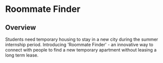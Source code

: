 # Roommate Finder

## Overview
Students need temporary housing to stay in a new city during the summer internship period. Introducing 'Roommate Finder' - an innovative way to  connect with people to find a new temporary apartment without leasing a long term lease.
